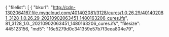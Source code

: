 {
    "filelist": [
        {
            "bkurl": "http://cdn-1302064167.file.myqcloud.com/401402081/3128/cures/1.0.26.29/401402081_3128_1.0.26.29_20210902063451_1480163206_cures.ifs", 
81_3128_1.0._20210902063451_1480163206_cures.ifs", 
            "filesize": 445123156, 
            "md5": "16e5279d0c341359e57b7f3eea804e79", 



 


